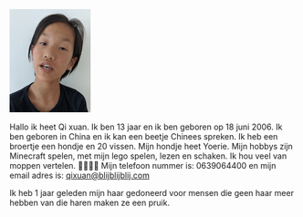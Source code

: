 ![GitHub Logo](/img/qixuan.png)

Hallo ik heet Qi xuan. Ik ben 13 jaar en ik ben geboren op 18 juni 2006. Ik ben geboren in China en ik kan een beetje Chinees spreken. Ik heb een broertje een hondje en 20 vissen. Mijn hondje heet Yoerie. Mijn hobbys zijn Minecraft spelen, met mijn lego spelen, lezen en schaken. Ik hou veel van moppen vertelen. 🤣🙃😁🙃 Mijn telefoon nummer is: 0639064400 en mijn email adres is: qixuan@blijblijblij.com

Ik heb 1 jaar geleden mijn haar gedoneerd voor mensen die geen haar meer hebben van die haren maken ze een pruik.
